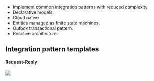 
* Implement common integration patterns with reduced complexity.
* Declarative models.
* Cloud native.
* Entities managed as finite state machines.
* Outbox transactional pattern.
* Reactive architecture.

## Integration pattern templates

#### Request-Reply

![](images/com.github.thxmasj.statemachine.examples.RequestReply.svg)
